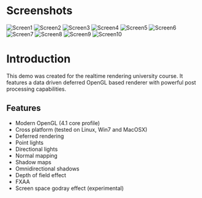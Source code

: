 # Screenshots

![Screen1](https://github.com/redagito/RTR2014/tree/master/screenshots/screen1.png)
![Screen2](https://github.com/redagito/RTR2014/tree/master/screenshots/screen2.png)
![Screen3](https://github.com/redagito/RTR2014/tree/master/screenshots/screen3.png)
![Screen4](https://github.com/redagito/RTR2014/tree/master/screenshots/screen4.png)
![Screen5](https://github.com/redagito/RTR2014/tree/master/screenshots/screen5.png)
![Screen6](https://github.com/redagito/RTR2014/tree/master/screenshots/screen6.png)
![Screen7](https://github.com/redagito/RTR2014/tree/master/screenshots/screen7.png)
![Screen8](https://github.com/redagito/RTR2014/tree/master/screenshots/screen8.png)
![Screen9](https://github.com/redagito/RTR2014/tree/master/screenshots/screen9.png)
![Screen10](https://github.com/redagito/RTR2014/tree/master/screenshots/screen10.png)

# Introduction

This demo was created for the realtime rendering university course. It features a data driven deferred OpenGL based renderer with powerful post processing capabilities.

## Features
* Modern OpenGL (4.1 core profile)
* Cross platform (tested on Linux, Win7 and MacOSX)
* Deferred rendering
* Point lights
* Directional lights
* Normal mapping
* Shadow maps
* Omnidirectional shadows
* Depth of field effect
* FXAA
* Screen space godray effect (experimental)
